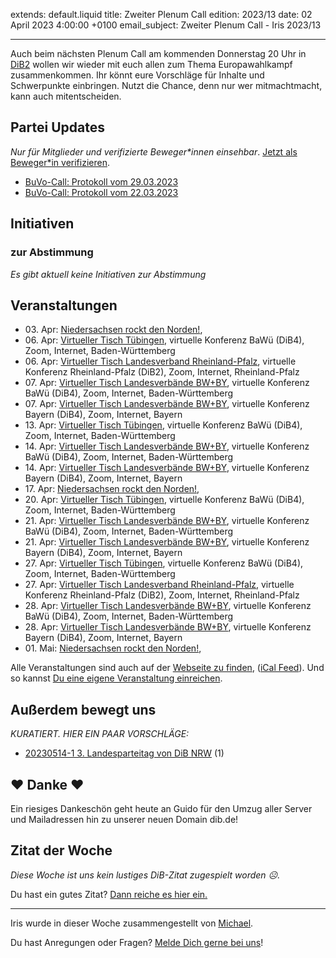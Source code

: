 
extends: default.liquid
title: Zweiter Plenum Call
edition: 2023/13
date: 02 April 2023 4:00:00 +0100
email_subject: Zweiter Plenum Call - Iris 2023/13

---
Auch beim nächsten Plenum Call am kommenden Donnerstag 20 Uhr in [DiB2](https://us02web.zoom.us/j/9464344297?pwd=K0N0UXRQc00wbDh4b0kyVWxDRnNSZz09) wollen wir wieder mit euch allen zum Thema Europawahlkampf zusammenkommen. Ihr könnt eure Vorschläge für Inhalte und Schwerpunkte einbringen. Nutzt die Chance, denn nur wer mitmachtmacht, kann auch mitentscheiden.


## Partei Updates

_Nur für Mitglieder und verifizierte Beweger\*innen einsehbar_. [Jetzt als Beweger\*in verifizieren](https://dib.de/bewegerin-werden/).

 - [BuVo-Call: Protokoll vom 29.03.2023](https://marktplatz.dib.de/t/buvo-call-protokoll-vom-29-03-2023/39915)
 - [BuVo-Call: Protokoll vom 22.03.2023](https://marktplatz.dib.de/t/buvo-call-protokoll-vom-22-03-2023/39903)

## Initiativen

### zur Abstimmung
_Es gibt aktuell keine Initiativen zur Abstimmung_

## Veranstaltungen

 - 03.&nbsp;Apr: [Niedersachsen rockt den Norden!](https://dib.de/events/niedersachsen-call-2023-04-03/), 
 - 06.&nbsp;Apr: [Virtueller Tisch Tübingen](https://dib.de/events/virtueller-tisch-tuebingen-2023-04-06/), virtuelle Konferenz BaWü (DiB4), Zoom, Internet, Baden-Württemberg
 - 06.&nbsp;Apr: [Virtueller Tisch Landesverband Rheinland-Pfalz](https://dib.de/events/virtueller-tisch-landesverband-rheinland-pfalz-2023-04-06/), virtuelle Konferenz Rheinland-Pfalz (DiB2), Zoom, Internet, Rheinland-Pfalz
 - 07.&nbsp;Apr: [Virtueller Tisch Landesverbände BW+BY](https://dib.de/events/virtueller-tisch-landesverbaende-bwby-3-2023-04-07/), virtuelle Konferenz BaWü (DiB4), Zoom, Internet, Baden-Württemberg
 - 07.&nbsp;Apr: [Virtueller Tisch Landesverbände BW+BY](https://dib.de/events/virtueller-tisch-landesverbaende-bwby-2-2023-04-07/), virtuelle Konferenz Bayern (DiB4), Zoom, Internet, Bayern
 - 13.&nbsp;Apr: [Virtueller Tisch Tübingen](https://dib.de/events/virtueller-tisch-tuebingen-2023-04-13/), virtuelle Konferenz BaWü (DiB4), Zoom, Internet, Baden-Württemberg
 - 14.&nbsp;Apr: [Virtueller Tisch Landesverbände BW+BY](https://dib.de/events/virtueller-tisch-landesverbaende-bwby-3-2023-04-14/), virtuelle Konferenz BaWü (DiB4), Zoom, Internet, Baden-Württemberg
 - 14.&nbsp;Apr: [Virtueller Tisch Landesverbände BW+BY](https://dib.de/events/virtueller-tisch-landesverbaende-bwby-2-2023-04-14/), virtuelle Konferenz Bayern (DiB4), Zoom, Internet, Bayern
 - 17.&nbsp;Apr: [Niedersachsen rockt den Norden!](https://dib.de/events/niedersachsen-call-2023-04-17/), 
 - 20.&nbsp;Apr: [Virtueller Tisch Tübingen](https://dib.de/events/virtueller-tisch-tuebingen-2023-04-20/), virtuelle Konferenz BaWü (DiB4), Zoom, Internet, Baden-Württemberg
 - 21.&nbsp;Apr: [Virtueller Tisch Landesverbände BW+BY](https://dib.de/events/virtueller-tisch-landesverbaende-bwby-3-2023-04-21/), virtuelle Konferenz BaWü (DiB4), Zoom, Internet, Baden-Württemberg
 - 21.&nbsp;Apr: [Virtueller Tisch Landesverbände BW+BY](https://dib.de/events/virtueller-tisch-landesverbaende-bwby-2-2023-04-21/), virtuelle Konferenz Bayern (DiB4), Zoom, Internet, Bayern
 - 27.&nbsp;Apr: [Virtueller Tisch Tübingen](https://dib.de/events/virtueller-tisch-tuebingen-2023-04-27/), virtuelle Konferenz BaWü (DiB4), Zoom, Internet, Baden-Württemberg
 - 27.&nbsp;Apr: [Virtueller Tisch Landesverband Rheinland-Pfalz](https://dib.de/events/virtueller-tisch-landesverband-rheinland-pfalz-2023-04-27/), virtuelle Konferenz Rheinland-Pfalz (DiB2), Zoom, Internet, Rheinland-Pfalz
 - 28.&nbsp;Apr: [Virtueller Tisch Landesverbände BW+BY](https://dib.de/events/virtueller-tisch-landesverbaende-bwby-3-2023-04-28/), virtuelle Konferenz BaWü (DiB4), Zoom, Internet, Baden-Württemberg
 - 28.&nbsp;Apr: [Virtueller Tisch Landesverbände BW+BY](https://dib.de/events/virtueller-tisch-landesverbaende-bwby-2-2023-04-28/), virtuelle Konferenz Bayern (DiB4), Zoom, Internet, Bayern
 - 01.&nbsp;Mai: [Niedersachsen rockt den Norden!](https://dib.de/events/niedersachsen-call-2023-05-01/), 

Alle Veranstaltungen sind auch auf der [Webseite zu finden](https://dib.de/veranstaltungen/), ([iCal Feed](https://dib.de/?ical=1)). Und so kannst [Du eine eigene Veranstaltung einreichen](https://marktplatz.dib.de/t/eine-veranstaltung-auf-der-webseite-einreichen/21379).


## Außerdem bewegt uns

_KURATIERT. HIER EIN PAAR VORSCHLÄGE:_
 - [20230514-1 3. Landesparteitag von DiB NRW](https://marktplatz.dib.de/t/20230514-1-3-landesparteitag-von-dib-nrw/39909) (1)

## ❤️ Danke ❤️
Ein riesiges Dankeschön geht heute an Guido für den Umzug aller Server und Mailadressen hin zu unserer neuen Domain dib.de!

## Zitat der Woche
_Diese Woche ist uns kein lustiges DiB-Zitat zugespielt worden ☹._

Du hast ein gutes Zitat? [Dann reiche es hier ein.](https://marktplatz.dib.de/t/fortsetzung-lustige-dib-zitate/24431)


---

Iris wurde in dieser Woche zusammengestellt von [Michael](https://marktplatz.dib.de/u/MichaelVoss/).

Du hast Anregungen oder Fragen? [Melde Dich gerne bei uns](https://marktplatz.dib.de/t/neu-iris-die-woechtliche-zusammenfasssung-zum-sonntagsbrunch/10990)!

